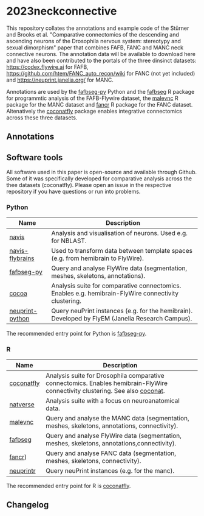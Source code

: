 # 2023neckconnective
This repository collates the annotations and example code of the Stürner and Brooks et al. "Comparative connectomics of the descending and ascending neurons of the Drosophila nervous system: stereotypy and sexual dimorphism" paper that combines FAFB, FANC and MANC neck connective neurons. The annotation data will be available to download here and have also been contributed to the portals of the three dinsinct datasets: https://codex.flywire.ai for FAFB, https://github.com/htem/FANC_auto_recon/wiki for FANC (not yet included) and https://neuprint.janelia.org/ for MANC. 

Annotations are used by the [fafbseg-py](https://fafbseg-py.readthedocs.io/) Python and the [fafbseg](https://natverse.org/fafbseg/) R package for programmtic analysis of the FAFB-Flywire dataset, the [malevnc](https://natverse.org/malevnc/) R package for the MANC dataset and [fancr](https://flyconnectome.github.io/fancr/) R package for the FANC dataset. Altenatively the [coconatfly](https://natverse.org/coconatfly/) package enables integrative connectomics across these three datasets.

## Annotations

## Software tools
All software used in this paper is open-source and available through Github. Some of it was specifically developed for comparative analysis across the thee datasets (coconatfly). Please open an issue in the respective repository if you have questions or run into problems.

### Python

| Name             | Description |
| ---------------- | ----------- |
| [navis](https://github.com/navis-org/navis)            		   | Analysis and visualisation of neurons. Used e.g. for NBLAST.  |
| [navis-flybrains](https://github.com/navis-org/navis-flybrains)  | Used to transform data between template spaces (e.g. from hemibrain to FlyWire). |
| [fafbseg-py](https://github.com/flyconnectome/fafbseg-py)           | Query and analyse FlyWire data (segmentation, meshes, skeletons, annotations). |
| [cocoa](https://github.com/flyconnectome/cocoa) | Analysis suite for comparative connectomics. Enables e.g. hemibrain-FlyWire connectivity clustering. |
| [neuprint-python](https://github.com/connectome-neuprint/neuprint-python)  | Query neuPrint instances (e.g. for the hemibrain). Developed by FlyEM (Janelia Research Campus). |

The recommended entry point for Python is [fafbseg-py](https://github.com/flyconnectome/fafbseg-py).

### R

| Name             | Description |
| ---------------- | ----------- |
| [coconatfly](https://natverse.org/coconatfly)    | Analysis suite for Drosophila comparative connectomics. Enables hemibrain-FlyWire connectivity clustering. See also [coconat](https://github.com/natverse/coconat). |
| [natverse](https://natverse.org)        		   | Analysis suite with a focus on neuroanatomical data.  |
| [malevnc](https://natverse.org/malevnc)      | Query and analyse the MANC data (segmentation, meshes, skeletons, annotations, connectivity). |
| [fafbseg](https://natverse.org/fafbseg)          | Query and analyse FlyWire data (segmentation, meshes, skeletons, annotations,connectivity). |
| [fancr](https://flyconnectome.github.io/fancr/))          | Query and analyse FANC data (segmentation, meshes, skeletons, connectivity). |
| [neuprintr](https://natverse.org/neuprintr)      | Query neuPrint instances (e.g. for the manc). |

The recommended entry point for R is [coconatfly](https://natverse.org/coconatfly).

## Changelog

